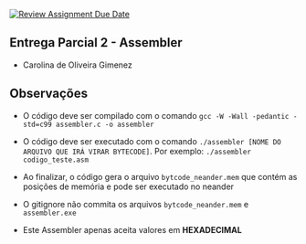 [![Review Assignment Due Date](https://classroom.github.com/assets/deadline-readme-button-22041afd0340ce965d47ae6ef1cefeee28c7c493a6346c4f15d667ab976d596c.svg)](https://classroom.github.com/a/FLG6_3H5)

## Entrega Parcial 2 - Assembler

- Carolina de Oliveira Gimenez

## Observações

- O código deve ser compilado com o comando `gcc -W -Wall -pedantic -std=c99 assembler.c -o assembler`

- O código deve ser executado com o comando `./assembler [NOME DO ARQUIVO QUE IRÁ VIRAR BYTECODE]`. Por exemplo: `./assembler codigo_teste.asm`

- Ao finalizar, o código gera o arquivo `bytcode_neander.mem` que contém as posições de memória e pode ser executado no neander

- O gitignore não commita os arquivos `bytcode_neander.mem` e `assembler.exe`

- Este Assembler apenas aceita valores em **HEXADECIMAL**